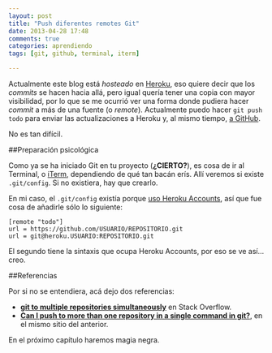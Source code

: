 ```yaml
---
layout: post
title: "Push diferentes remotes Git"
date: 2013-04-28 17:48
comments: true
categories: aprendiendo
tags: [git, github, terminal, iterm]

---
```


Actualmente este blog está _hosteado_ en [Heroku](http://www.heroku.com/), eso quiere decir que los _commits_ se hacen hacia allá, pero igual quería tener una copia con mayor visibilidad, por lo que se me ocurrió ver una forma donde pudiera hacer _commit_ a más de una fuente (o _remote_).
Actualmente puedo hacer `git push todo` para enviar las actualizaciones a Heroku y, al mismo tiempo, [a GitHub](https://github.com/hectorpalmatellez/hectorblog).

No es tan difícil.
<!--more-->
##Preparación psicológica

Como ya se ha iniciado Git en tu proyecto (**¿CIERTO?**), es cosa de ir al Terminal, o [iTerm](http://iterm.sourceforge.net/), dependiendo de qué tan bacán erís. Allí veremos si existe `.git/config`. Si no existiera, hay que crearlo.

En mi caso, el `.git/config` existía porque [uso Heroku Accounts](/aprendiendo/heroku-accounts "Explicación sobre cómo ocupar Heroku Accounts"), así que fue cosa de añadirle sólo lo siguiente:

	[remote "todo"]
    url = https://github.com/USUARIO/REPOSITORIO.git
	url = git@heroku.USUARIO:REPOSITORIO.git

El segundo tiene la sintaxis que ocupa Heroku Accounts, por eso se ve así… creo.

##Referencias

Por si no se entendiera, acá dejo dos referencias:

* [**git to multiple repositories simultaneously**](http://stackoverflow.com/questions/4255865/git-push-to-multiple-repositories-simultaneously/4255934#4255934) en Stack Overflow.
* [**Can I push to more than one repository in a single command in git?**](http://stackoverflow.com/questions/165092/can-i-push-to-more-than-one-repository-in-a-single-command-in-git/166043#166043), en el mismo sitio del anterior.

En el próximo capítulo haremos magia negra.